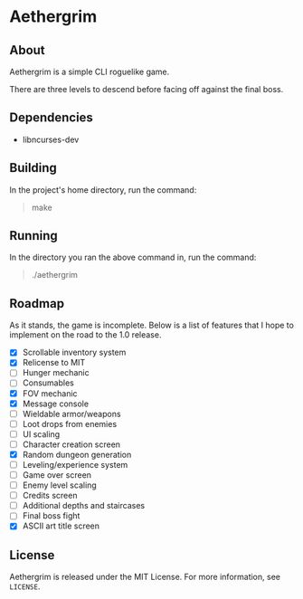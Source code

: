 # Aethergrim

## About
Aethergrim is a simple CLI roguelike game.

There are three levels to descend before facing off against the final boss.

## Dependencies
- libncurses-dev

## Building
In the project's home directory, run the command:
> make

## Running
In the directory you ran the above command in, run the command:
> ./aethergrim

## Roadmap
As it stands, the game is incomplete. 
Below is a list of features that I hope to implement on the road to the 1.0 release.

- [x] Scrollable inventory system
- [x] Relicense to MIT
- [ ] Hunger mechanic
- [ ] Consumables
- [x] FOV mechanic
- [x] Message console
- [ ] Wieldable armor/weapons
- [ ] Loot drops from enemies
- [ ] UI scaling
- [ ] Character creation screen
- [x] Random dungeon generation
- [ ] Leveling/experience system
- [ ] Game over screen
- [ ] Enemy level scaling
- [ ] Credits screen
- [ ] Additional depths and staircases
- [ ] Final boss fight
- [x] ASCII art title screen

## License
Aethergrim is released under the MIT License. For more information, see `LICENSE`.
